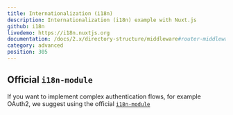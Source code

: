```yaml
---
title: Internationalization (i18n)
description: Internationalization (i18n) example with Nuxt.js
github: i18n
livedemo: https://i18n.nuxtjs.org
documentation: /docs/2.x/directory-structure/middleware#router-middleware
category: advanced
position: 305
---
```


## Official `i18n-module`

If you want to implement complex authentication flows, for example OAuth2, we suggest using the official [`i18n-module`](https://github.com/nuxt-community/nuxt-i18n/)
